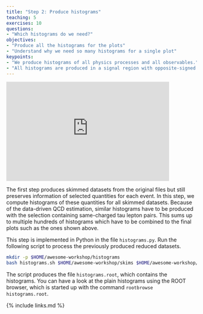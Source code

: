 ```yaml
---
title: "Step 2: Produce histograms"
teaching: 5
exercises: 10
questions:
- "Which histograms do we need?"
objectives:
- "Produce all the histograms for the plots"
- "Understand why we need so many histograms for a single plot"
keypoints:
- "We produce histograms of all physics processes and all observables."
- "All histograms are produced in a signal region with opposite-signed muon-tau pairs and in a control region with same-signed pairs for the data-driven QCD estimate"
---
```

<iframe width="431" height="263" src="https://www.youtube.com/embed/7lJUvIHiX-o?list=PLKZ9c4ONm-Vk0wnDKaaovoEkOk3PVdL0V" frameborder="0" allow="accelerometer; autoplay; encrypted-media; gyroscope; picture-in-picture" allowfullscreen></iframe>

The first step produces skimmed datasets from the original files but still preserves information of selected quantities for each event. In this step, we compute histograms of these quantities for all skimmed datasets. Because of the data-driven QCD estimation, similar histograms have to be produced with the selection containing same-charged tau lepton pairs. This sums up to multiple hundreds of histograms which have to be combined to the final plots such as the ones shown above.

This step is implemented in Python in the file `histograms.py`. Run the following script to process the previously produced reduced datasets.

```bash
mkdir -p $HOME/awesome-workshop/histograms
bash histograms.sh $HOME/awesome-workshop/skims $HOME/awesome-workshop/histograms
```

The script produces the file `histograms.root`, which contains the histograms. You can have a look at the plain histograms using the ROOT browser, which is started up with the command `rootbrowse histograms.root`.

{% include links.md %}
